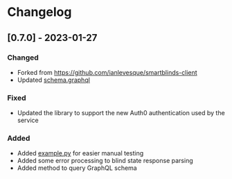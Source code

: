 # Changelog
## [0.7.0] - 2023-01-27

### Changed
- Forked from https://github.com/ianlevesque/smartblinds-client
- Updated [schema.graphql](schema.graphql)

### Fixed
- Updated the library to support the new Auth0 authentication used by the service

### Added
- Added [example.py](example.py) for easier manual testing
- Added some error processing to blind state response parsing
- Added method to query GraphQL schema
